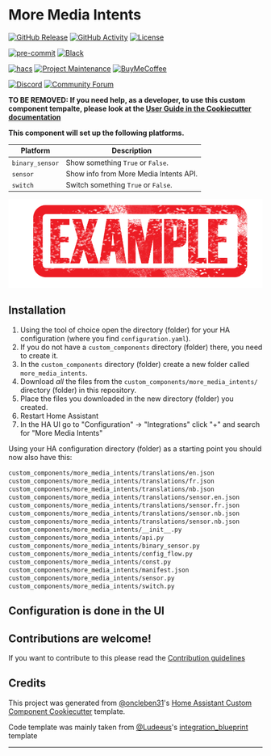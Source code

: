 # More Media Intents

[![GitHub Release][releases-shield]][releases]
[![GitHub Activity][commits-shield]][commits]
[![License][license-shield]](LICENSE)

[![pre-commit][pre-commit-shield]][pre-commit]
[![Black][black-shield]][black]

[![hacs][hacsbadge]][hacs]
[![Project Maintenance][maintenance-shield]][user_profile]
[![BuyMeCoffee][buymecoffeebadge]][buymecoffee]

[![Discord][discord-shield]][discord]
[![Community Forum][forum-shield]][forum]

**TO BE REMOVED: If you need help, as a developer, to use this custom component tempalte,
please look at the [User Guide in the Cookiecutter documentation](https://cookiecutter-homeassistant-custom-component.readthedocs.io/en/stable/quickstart.html)**

**This component will set up the following platforms.**

| Platform        | Description                                                               |
| --------------- | ------------------------------------------------------------------------- |
| `binary_sensor` | Show something `True` or `False`.                                         |
| `sensor`        | Show info from More Media Intents API. |
| `switch`        | Switch something `True` or `False`.                                       |

![example][exampleimg]

## Installation

1. Using the tool of choice open the directory (folder) for your HA configuration (where you find `configuration.yaml`).
2. If you do not have a `custom_components` directory (folder) there, you need to create it.
3. In the `custom_components` directory (folder) create a new folder called `more_media_intents`.
4. Download _all_ the files from the `custom_components/more_media_intents/` directory (folder) in this repository.
5. Place the files you downloaded in the new directory (folder) you created.
6. Restart Home Assistant
7. In the HA UI go to "Configuration" -> "Integrations" click "+" and search for "More Media Intents"

Using your HA configuration directory (folder) as a starting point you should now also have this:

```text
custom_components/more_media_intents/translations/en.json
custom_components/more_media_intents/translations/fr.json
custom_components/more_media_intents/translations/nb.json
custom_components/more_media_intents/translations/sensor.en.json
custom_components/more_media_intents/translations/sensor.fr.json
custom_components/more_media_intents/translations/sensor.nb.json
custom_components/more_media_intents/translations/sensor.nb.json
custom_components/more_media_intents/__init__.py
custom_components/more_media_intents/api.py
custom_components/more_media_intents/binary_sensor.py
custom_components/more_media_intents/config_flow.py
custom_components/more_media_intents/const.py
custom_components/more_media_intents/manifest.json
custom_components/more_media_intents/sensor.py
custom_components/more_media_intents/switch.py
```

## Configuration is done in the UI

<!---->

## Contributions are welcome!

If you want to contribute to this please read the [Contribution guidelines](CONTRIBUTING.md)

## Credits

This project was generated from [@oncleben31](https://github.com/oncleben31)'s [Home Assistant Custom Component Cookiecutter](https://github.com/oncleben31/cookiecutter-homeassistant-custom-component) template.

Code template was mainly taken from [@Ludeeus](https://github.com/ludeeus)'s [integration_blueprint][integration_blueprint] template

---

[integration_blueprint]: https://github.com/custom-components/integration_blueprint
[black]: https://github.com/psf/black
[black-shield]: https://img.shields.io/badge/code%20style-black-000000.svg?style=for-the-badge
[buymecoffee]: https://www.buymeacoffee.com/acidcoke
[buymecoffeebadge]: https://img.shields.io/badge/buy%20me%20a%20coffee-donate-yellow.svg?style=for-the-badge
[commits-shield]: https://img.shields.io/github/commit-activity/y/acidcoke/more-media-intents.svg?style=for-the-badge
[commits]: https://github.com/acidcoke/more-media-intents/commits/main
[hacs]: https://hacs.xyz
[hacsbadge]: https://img.shields.io/badge/HACS-Custom-orange.svg?style=for-the-badge
[discord]: https://discord.gg/Qa5fW2R
[discord-shield]: https://img.shields.io/discord/330944238910963714.svg?style=for-the-badge
[exampleimg]: example.png
[forum-shield]: https://img.shields.io/badge/community-forum-brightgreen.svg?style=for-the-badge
[forum]: https://community.home-assistant.io/
[license-shield]: https://img.shields.io/github/license/acidcoke/more-media-intents.svg?style=for-the-badge
[maintenance-shield]: https://img.shields.io/badge/maintainer-%40acidcoke-blue.svg?style=for-the-badge
[pre-commit]: https://github.com/pre-commit/pre-commit
[pre-commit-shield]: https://img.shields.io/badge/pre--commit-enabled-brightgreen?style=for-the-badge
[releases-shield]: https://img.shields.io/github/release/acidcoke/more-media-intents.svg?style=for-the-badge
[releases]: https://github.com/acidcoke/more-media-intents/releases
[user_profile]: https://github.com/acidcoke
